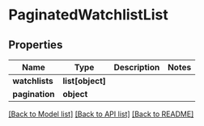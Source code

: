 # PaginatedWatchlistList

## Properties
Name | Type | Description | Notes
------------ | ------------- | ------------- | -------------
**watchlists** | **list[object]** |  | 
**pagination** | **object** |  | 

[[Back to Model list]](../README.md#documentation-for-models) [[Back to API list]](../README.md#documentation-for-api-endpoints) [[Back to README]](../README.md)


